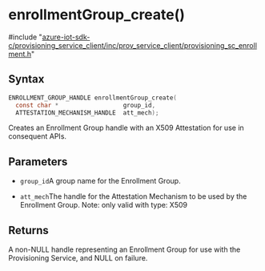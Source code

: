 # enrollmentGroup_create()

\#include "[azure-iot-sdk-c/provisioning_service_client/inc/prov_service_client/provisioning_sc_enrollment.h](../iot-c-ref-provisioning-sc-enrollment-h.md)"  

## Syntax

```C
ENROLLMENT_GROUP_HANDLE enrollmentGroup_create(
  const char *                  group_id,
  ATTESTATION_MECHANISM_HANDLE  att_mech);
```

Creates an Enrollment Group handle with an X509 Attestation for use in consequent APIs.

## Parameters
* `group_id`A group name for the Enrollment Group. 

* `att_mech`The handle for the Attestation Mechanism to be used by the Enrollment Group. Note: only valid with type: X509

## Returns
A non-NULL handle representing an Enrollment Group for use with the Provisioning Service, and NULL on failure.


